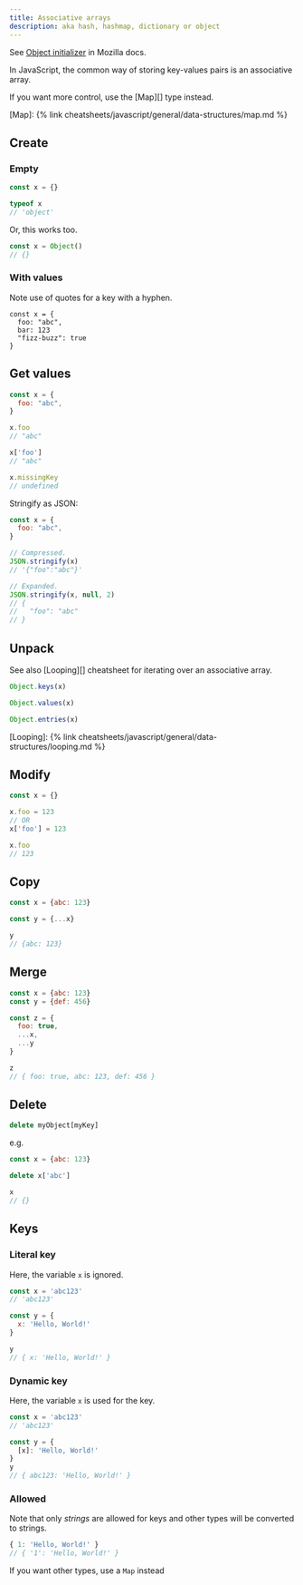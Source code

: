 ```yaml
---
title: Associative arrays
description: aka hash, hashmap, dictionary or object
---
```


See [Object initializer](https://developer.mozilla.org/en-US/docs/Web/JavaScript/Reference/Operators/Object_initializer) in Mozilla docs.

In JavaScript, the common way of storing key-values pairs is an associative array.

If you want more control, use the [Map][] type instead.

[Map]: {% link cheatsheets/javascript/general/data-structures/map.md %}


## Create

### Empty

```javascript
const x = {}

typeof x
// 'object'
```

Or, this works too.

```javascript
const x = Object()
// {}
```

### With values

Note use of quotes for a key with a hyphen.

```javasript
const x = {
  foo: "abc",
  bar: 123
  "fizz-buzz": true
}
```


## Get values

```javascript
const x = {
  foo: "abc",
}

x.foo
// "abc"

x['foo']
// "abc"

x.missingKey
// undefined
```

Stringify as JSON:

```javascript
const x = {
  foo: "abc",
}

// Compressed.
JSON.stringify(x)
// '{"foo":"abc"}'

// Expanded.
JSON.stringify(x, null, 2)
// {
//   "foo": "abc"
// }
```

## Unpack

See also [Looping][] cheatsheet for iterating over an associative array.

```javascript
Object.keys(x)

Object.values(x)

Object.entries(x)
```

[Looping]: {% link cheatsheets/javascript/general/data-structures/looping.md %}


## Modify

```javascript
const x = {}

x.foo = 123
// OR
x['foo'] = 123

x.foo
// 123
```


## Copy

```javascript
const x = {abc: 123}

const y = {...x}

y
// {abc: 123}
```


## Merge

```javascript
const x = {abc: 123}
const y = {def: 456}

const z = {
  foo: true,
  ...x,
  ...y
}

z
// { foo: true, abc: 123, def: 456 }
```


## Delete

```javascript
delete myObject[myKey]
```

e.g.

```javascript
const x = {abc: 123}

delete x['abc']

x
// {}
```


## Keys

### Literal key

Here, the variable `x` is ignored.

```javascript
const x = 'abc123'
// 'abc123'

const y = {
  x: 'Hello, World!'
}

y
// { x: 'Hello, World!' }
```

### Dynamic key

Here, the variable `x` is used for the key.

```javascript
const x = 'abc123'
// 'abc123'

const y = {
  [x]: 'Hello, World!'
}
y
// { abc123: 'Hello, World!' }
```


### Allowed

Note that only _strings_ are allowed for keys and other types will be converted to strings.

```javascript
{ 1: 'Hello, World!' }
// { '1': 'Hello, World!' }
```

If you want other types, use a `Map` instead
